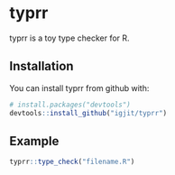 # typrr

typrr is a toy type checker for R.

## Installation

You can install typrr from github with:

``` r
# install.packages("devtools")
devtools::install_github("igjit/typrr")
```

## Example

``` r
typrr::type_check("filename.R")
```
